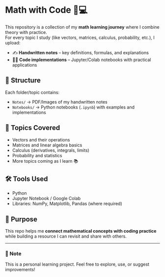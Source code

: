 # Math with Code 📘💻

This repository is a collection of my **math learning journey** where I combine theory with practice.  
For every topic I study (like vectors, matrices, calculus, probability, etc.), I upload:

- ✍️ **Handwritten notes** – key definitions, formulas, and explanations  
- 🧑‍💻 **Code implementations** – Jupyter/Colab notebooks with practical applications  

## 📂 Structure
Each folder/topic contains:
- `Notes/` → PDF/Images of my handwritten notes  
- `Notebooks/` → Python notebooks (`.ipynb`) with examples and implementations  

## 🚀 Topics Covered
- Vectors and their operations  
- Matrices and linear algebra basics  
- Calculus (derivatives, integrals, limits)  
- Probability and statistics  
- More topics coming as I learn 📚  

## 🛠 Tools Used
- Python  
- Jupyter Notebook / Google Colab  
- Libraries: NumPy, Matplotlib, Pandas (where required)  

## 🌟 Purpose
This repo helps me **connect mathematical concepts with coding practice** while building a resource I can revisit and share with others.  

---

### 📢 Note
This is a personal learning project. Feel free to explore, use, or suggest improvements!
